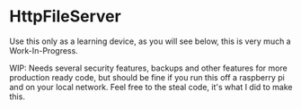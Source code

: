 # HttpFileServer

Use this only as a learning device, as you will see below, this is very much a Work-In-Progress.

WIP: Needs several security features, backups and other features for more production ready code, but should be fine if you run this off a raspberry pi and on your local network.
Feel free to the steal code, it's what I did to make this.
